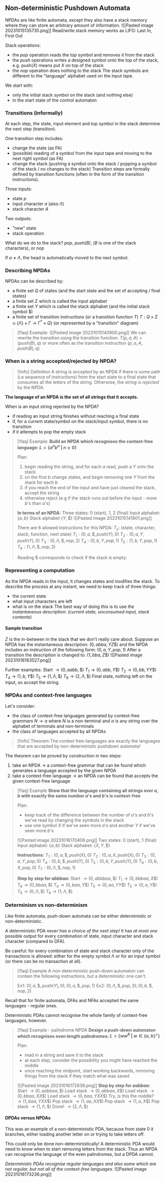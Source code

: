 ## Non-deterministic Pushdown Automata
NPDAs are like finite automata, except they also have a stack memory where they can store an arbitrary amount of information.
![[Pasted image 20231015135735.png]]
Read/write stack memory works as LIFO: Last In, First Out

Stack operations:
- the *pop* operation reads the top symbol and removes it from the stack
- the *push* operations writes a designed symbol onto the top of the stack, e.g. push($X$) means put $X$ on top of the stack
- the *nop* operation does nothing to the stack 
The stack symbols are different to the "language" alphabet used on the input tape.

We start with:
- only the initial stack symbol on the stack (and nothing else)
- in the start state of the control automaton

### Transitions (informally)
At each step, the state, input element and top symbol in the stack determine the next step (transition).

One transition step includes:
- change the state (as FA)
- (possible) reading of a symbol from the input tape and moving to the next right symbol (as FA)
- change the stack (pushing a symbol onto the stack / popping a symbol of the stack / no changes to the stack)
Transition steps are formally defined by transition functions (often in the form of the transition instructions).

Three inputs:
- state $p$
- input character $a$ (also $\Lambda$)
- stack character $A$ 

Two outputs:
- "new" state
- stack operation

What do we do to the stack?
*pop, push($B$)*, ($B$ is one of the stack characters), or *nop*

If $a \neq \Lambda$, the head is automatically moved to the next symbol.

### Describing NPDAs
NPDAs can be described by:
- a finite set $Q$ of states (and the start state and the set of accepting / final states)
- a finite set $\Sigma$ which is called the input alphabet
- a finite set $Y$ which is called the stack alphabet (and the initial stack symbol $\$$)
- a finite set of transition instructions (or a transition function $T$)
	  $T : Q \times \Sigma \cup \{\Lambda\} \times \Gamma \rightarrow \Gamma^\ast \times Q\}$ 
	(or represented by a "transition" diagram)

> [!faq] Example:
![[Pasted image 20231015140900.png]]
We can rewrite the transition using the transition function:
>	$T(p, a, A) = (push(B), q)$
> or more often as the transition instruction
>	$(p, a, A, push(B), q)$

### When is a string accepted/rejected by NPDA?

>[!info] Definition
> A string is *accepted* by an NPDA if there is some path (i.e sequence of instructions) from the start state to a final state that consumes all the letters of the string.
> Otherwise, the string is *rejected* by the NPDA.

**The language of an NPDA is the set of all strings that it accepts.**

When is an input string rejected by the NPDA?
- if reading an input string finishes without reaching a final state
- if, for a current state/symbol on the stack/input symbol, there is no transition
- if it attempts to pop the empty stack

> [!faq] Example:
**Build an NPDA which recognises the context-free language:
> 	$L = \{a^nb^n \:|\: n \geq 0\}$** 
> 	
> 	Plan:
> 1. begin reading the string, and for each $a$ read, push a $Y$ onto the stack
>2. on the first $b$ change states, and begin removing one $Y$ from the stack for each $b$
>3. if you reach the end of the input and have just cleared the stack, accept the string
>4. otherwise reject (e.g if the stack runs out before the input - more $b$'s than $a$'s)
>
> **In terms of an NPDA:**
> Three states: 0 (start), 1, 2 (final)
> Input alphabet: $\{a, b\}$
> Stack alphabet $\{Y, \$\}$
> ![[Pasted image 20231015141801.png]]
> 
> There are 6 allowed instructions for this NPDA:
> $T_x:$ (state, character, stack, function, next state)
> $T_1: (0, a, \$, push(Y), 0)$
> $T_2: (0, a, Y, push(Y), 0)$
> $T_3: (0, \Lambda, \$, nop, 2)$
> $T_4: (0, b, Y, pop, 1)$
> $T_5: (1, b, Y, pop, 1)$
> $T_6: (1, \Lambda, \$, nop, 2)$
> 
> Reading $\$$ corresponds to check if the stack is empty.

### Representing a computation
As the NPDA reads in the input, it changes states and modifies the stack. To describe the process at any instant, we need to keep track of three things:
- the current state
- what input characters are left
- what is on the stack
The best way of doing this is to use *the instantaneous description:*
	*(current state, unconsumed input, stack contents)*

#### Sample transition
$Z$ is the in-between in the stack that we don't really care about.
Suppose an NPDA has the instantaneous description:
	$(0, abba, {Y}Z\$)$
and the NPDA includes an instruction of the following form:
	$(0, a, Y, pop, 1)$
After a transition the description is changed to:
	$(1, bba, Z\$)$
	![[Pasted image 20231016163527.png]]

Further examples:
	Start $\rightarrow (0, aabb, \$)$
	$T_1 \rightarrow (0, abb, {Y}\$)$
	$T_2 \rightarrow (0, bb, {Y}{Y}\$)$
	$T_4 \rightarrow (1, b, {Y}\$)$
	$T_5 \rightarrow (1, \Lambda, \$)$
	$T_6 \rightarrow (2, \Lambda, \$)$
Final state, nothing left on the input, so accept the string.

### NPDAs and context-free languages
Let's consider:
- the class of context-free languages generated by context-free grammars
	  $N \rightarrow \alpha$
   where $N$ is a non-terminal and $\alpha$ is any string over the alphabet of terminals and non-terminals
- the class of languages accepted by all NPDAs

> [!info] Theorem
> The context free-languages are exactly the languages that are accepted by non-deterministic pushdown automata!

The theorem can be proved by construction in two steps:
1. take an NPDA $\rightarrow$ a context-free grammar that can be found which generates a language accepted by the given NPDA
2. take a context-free language $\rightarrow$ an NPDA can be found that accepts the given context-free language

> [!faq] Example
> **Show that the language containing all strings over $a, b$ with exactly the same number $a$'s and $b$'s is context-free**
> 
> Plan:
> - keep track of the difference between the number of $a$'s and $b$'s we've read by changing the symbols in the stack
> - use one symbol $X$ if we've seen more $a$'s and another $Y$ if we've seen more $b$'s
> 
> ![[Pasted image 20231016170408.png]]
> Two states: 0 (start), 1 (final)
> Input alphabet: $\{a, b\}$
> Stack alphabet: $\{X, Y, \$\}$
> 
> **Instructions:**
> $T_1: (0, a, \$, push(X), 0)$
> $T_2: (0, a, X, push(X), 0)$
> $T_3: (0, a, Y, pop, 0)$
> $T_4: (0, b, \$, push(Y), 0)$
> $T_5: (0, b, Y, push(Y), 0)$
> $T_6: (0, b, X, pop, 0)$
> $T_7: (0, \Lambda, \$, nop, 1)$
> 
> **Step by step for $abbbaa$:**
> Start $\rightarrow (0, abbbaa, \$)$
> $T_1 \rightarrow (0, bbbaa, X\$)$
> $T_6 \rightarrow (0, bbaa, \$)$
> $T_4 \rightarrow (0, baa, Y\$)$
> $T_5 \rightarrow (0, aa, YY\$)$
> $T_5 \rightarrow (0, a, Y\$)$
> $T_5 \rightarrow (0, \Lambda, \$)$
> $T_6 \rightarrow (1, \Lambda, \$)$

### Determinism vs non-determinism
Like finite automata, push-down automata can be either deterministic or non-deterministic.

A deterministic PDA *never has a choice of the next step!* It has *at most one* possible output for every combination of state, input character and stack character (compared to DFA).

Be careful: for every combination of state and stack character only of the transactions is allowed: either for the empty symbol $\Lambda$ or for an input symbol (or there can be no transaction at all).

> [!faq] Example
> A non-deterministic push-down automaton can contain the following instructions, but a deterministic one can't.
> 
> Ex1: $(0, a, \$, push(Y), 0); (0, a, \$, pop, 1)$
> Ex2: $(0, \Lambda, \$, pop, 3); (0, b, \$, nop, 2)$

Recall that for finite automata, DFAs and NFAs accepted the same languages - regular ones.

Deterministic PDAs cannot recognise the whole family of context-free languages, however.

> [!faq] Example - palindrome NPDA
> **Design a push-down automaton which recognises even length palindromes:
> $L = \{ww^R \:|\: w \in \{a, b\}^+\}$**
> 
> Plan:
> - read in a string and save it to the stack
> - at each step, consider the possibility you might have reached the middle
> - once reaching the midpoint, start working backwards, removing things from the stack if they match what was saved
> 
> ![[Pasted image 20231016172638.png]]
> **Step by step for $aabbaa$:**
> Start $\rightarrow (0, aabbaa, \$)$
> Load stack $\rightarrow (0, abbaa, X\$)$
> Load stack  $\rightarrow (0, bbaa, XX\$)$
> Load stack $\rightarrow (0, baa, YXX\$)$
> Try, is this the middle? $\rightarrow (1, baa, YXX\$)$
> Pop stack $\rightarrow (1, aa, XX\$)$
> Pop stack $\rightarrow (1, a, X\$)$
> Pop stack $\rightarrow (1, \Lambda, \$)$
> Done! $\rightarrow (2, \Lambda, \$)$

#### DPDAs versus NPDAs
This was an example of a non-deterministic PDA, because from state 0 it branches, either loading another letter on or trying to take letters off.

This could only be done non-deterministically! A deterministic PDA would need to know when to start removing letters from the stack. Thus an NPDA can recognise the language of the even palindromes, but a DPDA cannot.

*Deterministic PDAs recognise regular languages and also some which are not regular, but not all of the context-free languages.*
![[Pasted image 20231016173236.png]]
